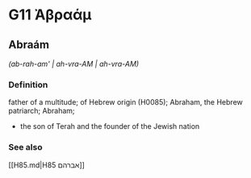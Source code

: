 # G11 Ἀβραάμ

## Abraám

_(ab-rah-am' | ah-vra-AM | ah-vra-AM)_

### Definition

father of a multitude; of Hebrew origin (H0085); Abraham, the Hebrew patriarch; Abraham; 

- the son of Terah and the founder of the Jewish nation

### See also

[[H85.md|H85 אברהם]]
